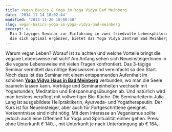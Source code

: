 ```yaml
---
title: Vegan Basics & Yoga im Yoga Vidya Bad Meinberg
date: '2014-11-14 10:02:44'
modified: '2014-11-20 10:08:40'
slug: vegan-basics-yoga-im-yoga-vidya-bad-meinberg
excerpt: >-
  Ein 3-tägiges Seminar zur Einführung in zwei friedvolle Lebensphilosophien,
  die sich optimal ergänzen, bietet das Yoga Vidya Zentrum Bad Meinberg.
---
```


Warum vegan Leben? Worauf ist zu achten und welche Vorteile bringt die vegane Lebensweise mit sich? Am Anfang sehen sich NeueinsteigerInnen in die vegane Lebensweise mit vielen Fragen konfrontiert. Das 3-tägige Seminar vermittelt das nötige Basiswissen und vereinfacht so den Start. Noch dazu ist das Seminar mit einem entspannenden Aufenthalt im schönen [**Yoga Vidya Haus in Bad Meinberg**](https://www.veganblatt.com/yoga-vidya-bad-meinberg) verbunden, wo man die Seele baumeln lassen kann. Vorträge und Seminareinheiten wechseln mit Yogastunden, Meditation und Entspannungsübungen ab. Und natürlich wird man bestens verpflegt mit vollwertiger Bio-Küche. Die Seminarleiterin Julia Lang ist ausgebildete Heilpraktikerin, Ayurveda- und Yogatherapeutin. Der Kurs ist für Neueinsteiger, aber auch für Fortgeschrittene geeignet. Vorkenntnisse sind nicht nötig. Mit dem Interesse an Veganismus sollte jedoch auch eine Offenheit für Yoga und Spiritualität einher gehen. Preis: ohne Unterkunft € 140,-, mit Unterkunft je nach Unterbringung ab € 164,-
